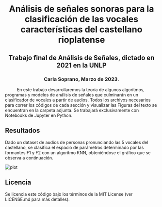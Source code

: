 
<div align="center">
<head>

# Análisis de señales sonoras para la clasificación de las vocales características del castellano rioplatense

## Trabajo final de Análisis de Señales, dictado en 2021 en la UNLP
### Carla Soprano, Marzo de 2023.
<head>
</div>

$\hspace{1cm}$ En este trabajo desarrollaremos la teoría de algunos algoritmos, programas y modelos de análisis de señales que culminarán en un clasificador de vocales a partir de audios. Todos los archivos necesarios para correr los códigos de cada sección y visualizar las Figuras del texto se encuentran en la carpeta adjunta. Se trabajará exclusivamente con Notebooks de Jupyter en Python.

## Resultados
Dado un dataset de audios de personas pronunciando las 5 vocales del castellano, se clasifica el espacio de parámetros determinado por las formantes F1 y F2 con un algoritmo KNN, obteniéndose el gráfico que se observa a continuación.

![plot](./Archivos_señales/Clasificación_vocales.png)

## Licencia
Se licencia este código bajo los términos de la MIT License (ver LICENSE.md para más detalles).


